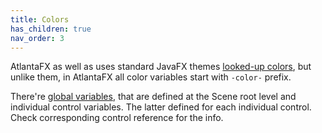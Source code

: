 ```yaml
---
title: Colors
has_children: true
nav_order: 3
---
```


AtlantaFX as well as uses standard JavaFX themes [looked-up colors](/colors/looked-up-colors), but unlike them, in AtlantaFX all color variables start with `-color-` prefix.

There're [global variables](/colors/global-variables), that are defined at the Scene root level and individual control variables. The latter defined for each individual control. Check corresponding control reference for the info.
